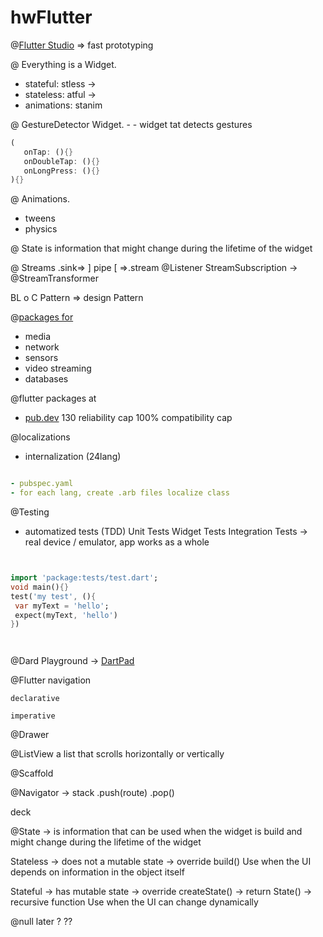 # hwFlutter


@[Flutter Studio](https://flutterstudio.app/) => fast prototyping

@ Everything is a Widget.

 - stateful: stless ->
 - stateless: atful ->
 - animations: stanim
 
@ GestureDetector Widget. - - widget tat detects gestures
 ```dart
(
    onTap: (){}
    onDoubleTap: (){}
    onLongPress: (){}  
 ){}
```
 
@ Animations.   
  - tweens
  - physics
  
@ State is information that might change during the lifetime of the widget
  
@ Streams .sink=> ]  pipe  [ =>.stream 
@Listener StreamSubscription -> @StreamTransformer


BL o C Pattern  => design Pattern 



@[packages for](https://pub.dartlang.org) 
- media
- network
- sensors
- video streaming
- databases


@flutter packages at 
 - [pub.dev](pub.dev) 130 reliability cap 100% compatibility cap
 

@localizations
- internalization (24lang)
```yaml 

- pubspec.yaml
- for each lang, create .arb files localize class

```


@Testing
- automatized tests (TDD)
Unit Tests
Widget Tests
Integration Tests -> real device / emulator, app works as a whole
```dart


import 'package:tests/test.dart';
void main(){}
test('my test', (){
 var myText = 'hello';
 expect(myText, 'hello')
})




```

@Dard Playground -> [DartPad](dartpad.dev)




@Flutter navigation

```
declarative

imperative
```

@Drawer

@ListView
a list that scrolls horizontally or vertically


@Scaffold

@Navigator -> stack 
 .push(route)
 .pop()
 
 deck
 
 
@State -> is information that can be used when the widget is build and might change during the lifetime of the widget

Stateless -> does not a mutable state -> override build()
Use when the UI depends on information in the object itself

Stateful -> has mutable state -> override createState() -> return State() -> recursive function
Use when the UI can change dynamically


@null
later
?
??